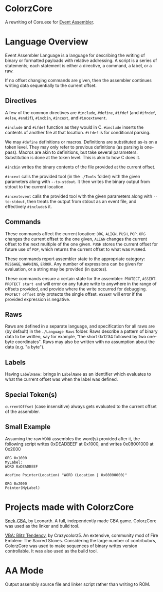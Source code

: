 # ColorzCore
A rewriting of Core.exe for [Event Assembler](https://github.com/TimoVesalainen/Event-Assembler).

# Language Overview
Event Assembler Language is a language for describing the writing of binary or formatted payloads with relative addressing.
A script is a series of statements; each statement is either a directive, a command, a label, or a raw.

If no offset changing commands are given, then the assembler continues writing data sequentially to the current offset.

## Directives

A few of the common directives are `#include`, `#define`, `#ifdef` (and `#ifndef`, `#else`, `#endif`), `#incbin`, `#incext`, and `#incextevent`.

`#include` and `#ifdef` function as they would in C. `#include` inserts the contents of another file at that location. `#ifdef` is for conditional parsing.

We may `#define` definitions or macros. Definitions are substituted as-is on a token level. They may only refer to previous definitions (as parsing is one-pass). Macros are akin to definitions, but take several parameters. Substitution is done at the token level. This is akin to how C does it.

`#incbin` writes the binary contents of the file provided at the current offset.

`#incext` calls the provided tool (in the `./Tools` folder) with the given parameters along with `--to-stdout`. It then writes the binary output from stdout to the current location.

`#incextevent` calls the provided tool with the given parameters along with `--to-stdout`, then treats the output from stdout as an event file, and effectively `#include`s it.

## Commands

These commands affect the current location: `ORG`, `ALIGN`, `PUSH`, `POP`.
`ORG` changes the current offset to the one given, `ALIGN` changes the current offset to the next multiple of the one given. `PUSH` stores the current offset for future use of `POP`, which returns the current offset to what was `PUSH`ed.

These commands report assembler state to the appropriate category: `MESSAGE`, `WARNING`, `ERROR`.
Any number of expressions can be given for evaluation, or a string may be provided (in quotes).

These commands ensure a certain state for the assembler: `PROTECT`, `ASSERT`.
`PROTECT start end` will error on any future write to anywhere in the range of offsets provided, and provide where the write occurred for debugging. `PROTECT offset` only protects the single offset.
`ASSERT` will error if the provided expression is negative.

## Raws

Raws are defined in a separate language, and specification for all raws are (by default) in the `./Language Raws` folder. Raws describe a pattern of binary data to be written, say for example, "the short 0x1234 followed by two one-byte coordinates". Raws may also be written with no assumption about the data (e.g. "a byte").

## Labels
Having `LabelName:` brings in `LabelName` as an identifier which evaluates to what the current offset was when the label was defined.

## Special Token(s)
`currentOffset` (case insensitive) always gets evaluated to the current offset of the assembler.

## Small Example

Assuming the raw `WORD` assembles the word(s) provided after it, the following script writes 0xDEADBEEF at 0x1000, and writes 0x08001000 at 0x2000
```
ORG 0x1000
MyLabel:
WORD 0xDEADBEEF

#define Pointer(Location) "WORD (Location | 0x08000000)"

ORG 0x2000
Pointer(MyLabel)
```

# Projects made with ColorzCore
[Snek-GBA](https://github.com/LeonarthCG/Snek-GBA), by Leonarth. A full, independently made GBA game. ColorzCore was used as the linker and build tool.

[VBA: Blitz Tendency](https://github.com/FireEmblemUniverse/VBA-Blitz-Tendency/), by Crazycolorz5. An extensive, community mod of Fire Emblem: The Sacred Stones. Considering the large number of contributors, ColorzCore was used to make sequences of binary writes version controllable. It was also used as the build tool.

# AA Mode

Output assembly source file and linker script rather than writing to ROM.